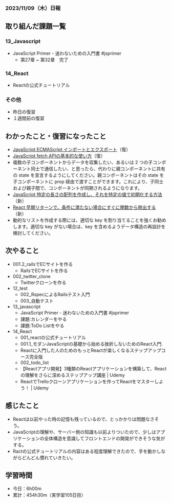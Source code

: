 ### 2023/11/09（木）日報
## 取り組んだ課題一覧

<!-- ### 11_Ruby_on_Rails
  - 001.2_railsでECサイトを作る
    - RailsでECサイトを作る 
      - プロモーションコード機能　確認待ち -> LGTM! -->
### 13_Javascript
  - JavaScript Primer - 迷わないための入門書 #jsprimer
    - 第27章 ~ 第32章　完了
### 14_React
  - Reactの公式チュートリアル

### その他
<!-- - ブログ執筆
  - [Rails 「Action Mailer × Gmail × Heroku」でメール送信機能を実装する](https://tatsuki-ju.hatenablog.com/entry/2023/11/06/122248) -->
<!-- - 模写コーディング
  - [作って学ぶコーディング学習サイト](https://code-step.com/)
    - [【入門編】recipemenu](https://github.com/imahoritatsuki/copyingCoding/tree/main/introductory-recipemenu/output) -->
<!-- - 関連書籍
  - [Good Code, Bad Code ～持続可能な開発のためのソフトウェアエンジニア的思考](https://amzn.asia/d/7NzMcZp) -->
<!-- - 関連記事・動画
  - [初心者プログラマが犯しがちな過ち25選](https://qiita.com/rana_kualu/items/379eefb3a40c6b44cb92) -->
- 昨日の復習
- １週間前の復習

## わかったこと・復習になったこと
  - [JavaScript ECMAScript インポートとエクスポート](https://www.notion.so/JavaScript-ECMAScript-d78234e9cccf40bfa3c65288b59e274f?pvs=4)（復）
  - [JavaScript fetch APIの基本的な使い方](https://www.notion.so/JavaScript-fetch-API-8365cbeecdc2426a91b826e82331a140?pvs=4)（復）
  - 複数の子コンポーネントからデータを収集したい、あるいは 2 つの子コンポーネント同士で通信したい、と思ったら、代わりに親コンポーネントに共有の state を宣言するようにしてください。親コンポーネントはその state を子コンポーネントに prop 経由で渡すことができます。これにより、子同士および親子間で、コンポーネントが同期されるようになります。
  - [JavaScript 特定の長さの配列を作成し、それを特定の値で初期化する方法](https://www.notion.so/JavaScript-9e0cb0192a3a43c0a0aa7955592a3132?pvs=4)（新）
  - [React 早期リターンで、条件に満たない場合にすぐに関数から脱出する](https://www.notion.so/React-2f6f8cef899245ce82f3deec92c79f1c?pvs=4)（新）
  - 動的なリストを作成する際には、適切な key を割り当てることを強くお勧めします。適切な key がない場合は、key を含めるようデータ構造の再設計を検討してください。
  

## 次やること
  - 001.2_railsでECサイトを作る
    - RailsでECサイトを作る
  - 002_twitter_clone
    - Twitterクローンを作る
- 12_test
  - 002_RspecによるRailsテスト入門
  - 003_自動テスト
- 13_javascript
  - JavaScript Primer - 迷わないための入門書 #jsprimer
  - 課題:カレンダーをやる
  - 課題:ToDo Listをやる
- 14_React
  - 001_reactの公式チュートリアル
  - 001.1_モダンJavaScriptの基礎から始める挫折しないためのReact入門.
  - Reactに入門した人のためのもっとReactが楽しくなるステップアップコース完全版
  - 002_todo_list
  - 【Reactアプリ開発】3種類のReactアプリケーションを構築して、Reactの理解をさらに深めるステップアップ講座 | Udemy
  - ReactでTrelloクローンアプリケーションを作ってReactをマスターしよう！ | Udemy

## 感じたこと
- Reactは以前やった時の記憶も残っているので、とっかかりは問題なさそう。
- JavaScriptの理解や、サーバー側の知識も以前よりついたので、少しはアプリケーションの全体構造を意識してフロントエンドの開発ができそうな気がする。
- Ractの公式チュートリアルの内容はある程度理解できたので、手を動かしながらどんどん慣れていきたい。


## 学習時間
- 今日：6h00m
- 累計：454h30m（実学習105日目）

